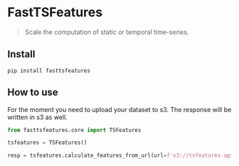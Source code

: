 # FastTSFeatures
> Scale the computation of static or temporal time-series.


## Install

`pip install fasttsfeatures`

## How to use

For the moment you need to upload your dataset to s3.
The response will be written in s3 as well.

```python
from fasttsfeatures.core import TSFeatures
```

```python
tsfeatures = TSFeatures()
```

```python
resp = tsfeatures.calculate_features_from_url(url=f's3://tsfeatures-api-public/train.csv', freq=7, kind='static')
```

